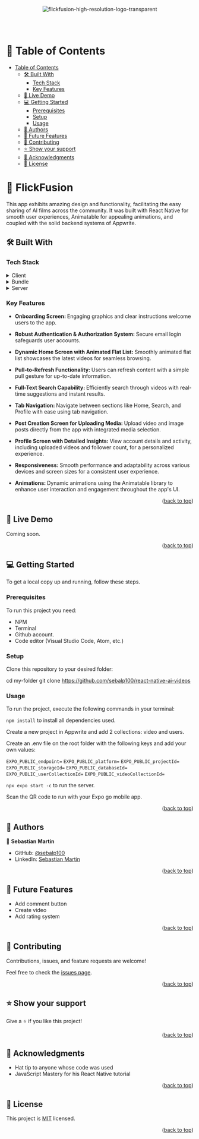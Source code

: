 <a name="readme-top"></a>

<div align="center">

![flickfusion-high-resolution-logo-transparent](https://github.com/sebalp100/react-native-ai-videos/assets/111214189/c3ae068e-9a5e-4a12-8a35-559e76387e0e)

<br />
<br />

</div>

<!-- TABLE OF CONTENTS -->

# 📗 Table of Contents

- [Table of Contents](#-table-of-contents)
  - [🛠 Built With ](#-built-with-)
    - [Tech Stack ](#tech-stack-)
    - [Key Features ](#key-features-)
  - [🚀 Live Demo ](#-live-demo-)
  - [💻 Getting Started ](#-getting-started-)
    - [Prerequisites](#prerequisites)
    - [Setup](#setup)
    - [Usage](#usage)
  - [👥 Authors ](#-authors-)
  - [🔭 Future Features ](#-future-features-)
  - [🤝 Contributing ](#-contributing-)
  - [⭐️ Show your support ](#️-show-your-support-)
  - [🙏 Acknowledgments ](#-acknowledgments-)
  - [📝 License ](#-license-)

<!-- PROJECT DESCRIPTION -->

# 📖 FlickFusion<a name="about-project"></a>

This app exhibits amazing design and functionality, facilitating the easy sharing of AI films across the community. It was built with React Native for smooth user experiences, Animatable for appealing animations, and coupled with the solid backend systems of Appwrite.

## 🛠 Built With <a name="built-with"></a>

### Tech Stack <a name="tech-stack"></a>

<details>
  <summary>Client</summary>
  <ul>
    <li>React Native</li>
  </ul>
</details>

<details>
  <summary>Bundle</summary>
  <ul>
    <li>NPM</li>
    <li>Expo</li>
  </ul>
</details>

<details>
  <summary>Server</summary>
  <ul>
    <li>Appwrite</li>
  </ul>
</details>

<!-- Features -->

### Key Features <a name="key-features"></a>

- <b>Onboarding Screen: </b> Engaging graphics and clear instructions welcome users to the app.

- <b>Robust Authentication & Authorization System: </b> Secure email login safeguards user accounts.

- <b>Dynamic Home Screen with Animated Flat List: </b> Smoothly animated flat list showcases the latest videos for seamless browsing.

- <b>Pull-to-Refresh Functionality: </b> Users can refresh content with a simple pull gesture for up-to-date information.

- <b>Full-Text Search Capability: </b> Efficiently search through videos with real-time suggestions and instant results.

- <b>Tab Navigation: </b> Navigate between sections like Home, Search, and Profile with ease using tab navigation.

- <b>Post Creation Screen for Uploading Media: </b> Upload video and image posts directly from the app with integrated media selection.

- <b>Profile Screen with Detailed Insights: </b> View account details and activity, including uploaded videos and follower count, for a personalized experience.

- <b>Responsiveness: </b> Smooth performance and adaptability across various devices and screen sizes for a consistent user experience.

- <b>Animations: </b> Dynamic animations using the Animatable library to enhance user interaction and engagement throughout the app's UI.

<p align="right">(<a href="#readme-top">back to top</a>)</p>

<!-- LIVE DEMO -->

## 🚀 Live Demo <a name="live-demo"></a>

Coming soon.

<p align="right">(<a href="#readme-top">back to top</a>)</p>

<!-- GETTING STARTED -->

## 💻 Getting Started <a name="getting-started"></a>

To get a local copy up and running, follow these steps.

### Prerequisites

To run this project you need:

- NPM
- Terminal
- Github account.
- Code editor (Visual Studio Code, Atom, etc.)

### Setup

Clone this repository to your desired folder:

cd my-folder
git clone https://github.com/sebalp100/react-native-ai-videos

### Usage

To run the project, execute the following commands in your terminal:

`npm install` to install all dependencies used.

Create a new project in Appwrite and add 2 collections: video and users.

Create an .env file on the root folder with the following keys and add your own values:

`EXPO_PUBLIC_endpoint=`
`EXPO_PUBLIC_platform=`
`EXPO_PUBLIC_projectId=`
`EXPO_PUBLIC_storageId=`
`EXPO_PUBLIC_databaseId=`
`EXPO_PUBLIC_userCollectionId=`
`EXPO_PUBLIC_videoCollectionId=`

`npx expo start -c` to run the server.

Scan the QR code to run with your Expo go mobile app.

<p align="right">(<a href="#readme-top">back to top</a>)</p>

<!-- AUTHORS -->

## 👥 Authors <a name="authors"></a>

👤 **Sebastian Martin**

- GitHub: [@sebalp100](https://github.com/sebalp100)
- LinkedIn: [Sebastian Martin](https://www.linkedin.com/in/sebastian-martin-956b2724a/)

<p align="right">(<a href="#readme-top">back to top</a>)</p>

<!-- FUTURE FEATURES -->

## 🔭 Future Features <a name="future-features"></a>

- Add comment button
- Create video
- Add rating system

<p align="right">(<a href="#readme-top">back to top</a>)</p>

<!-- CONTRIBUTING -->

## 🤝 Contributing <a name="contributing"></a>

Contributions, issues, and feature requests are welcome!

Feel free to check the [issues page](../../issues/).

<p align="right">(<a href="#readme-top">back to top</a>)</p>

<!-- SUPPORT -->

## ⭐️ Show your support <a name="support"></a>

Give a ⭐️ if you like this project!

<p align="right">(<a href="#readme-top">back to top</a>)</p>

<!-- ACKNOWLEDGEMENTS -->

## 🙏 Acknowledgments <a name="acknowledgements"></a>

- Hat tip to anyone whose code was used
- JavaScript Mastery for his React Native tutorial

<p align="right">(<a href="#readme-top">back to top</a>)</p>

<!-- LICENSE -->

## 📝 License <a name="license"></a>

This project is [MIT](./LICENSE) licensed.

<p align="right">(<a href="#readme-top">back to top</a>)</p>
